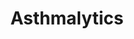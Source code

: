 ---
hackday: 19-cardiff
title: "Asthmalytics"
summary: "A virtual reality approach to procedural distraction."
thumbnail: asthmalytics.png
team:
  - "Allie Short"
  - "Harriet McCa"
  - "Peter Fahey"
  - "Sara Dada"
  - "Luke Warlow"
  - "Charlie McCay"
links:
  presentation: https://docs.google.com/presentation/d/1Fh_gzQ0V8DYuxBWVqj_gPPPp7SfiRMtXKaj65pWKQWM/edit#slide=id.g35f391192_00
  website: https://lukewarlow.github.io/NHSHackDay/
  code:
    - "https://github.com/lukewarlow/NHSHackDay/"
---